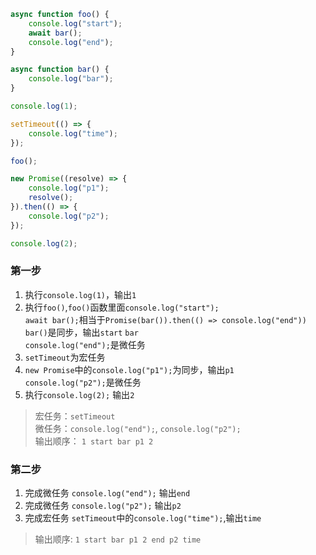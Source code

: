 ```javascript
async function foo() {
    console.log("start");
    await bar();
    console.log("end");
}

async function bar() {
    console.log("bar");
}

console.log(1);

setTimeout(() => {
    console.log("time");
});

foo();

new Promise((resolve) => {
    console.log("p1");
    resolve();
}).then(() => {
    console.log("p2");
});

console.log(2);
```
### 第一步
1. 执行``console.log(1)``，输出``1``
2. 执行``foo()``,``foo()``函数里面``console.log("start");``  
``await bar();``相当于``Promise(bar()).then(() => console.log("end"))``  
``bar()``是同步，输出``start`` ``bar``  
``console.log("end");``是微任务
3. ``setTimeout``为宏任务
4. ``new Promise``中的``console.log("p1");``为同步，输出``p1``  
``console.log("p2");``是微任务
5. 执行``console.log(2);`` 输出``2``
> 宏任务：``setTimeout``  
> 微任务：``console.log("end");``, ``console.log("p2");``  
> 输出顺序： ``1 start bar p1 2 ``
### 第二步
1. 完成微任务 ``console.log("end");`` 输出``end``
2. 完成微任务 ``console.log("p2");`` 输出``p2``   
3. 完成宏任务 ``setTimeout``中的``console.log("time");``,输出``time``
> 输出顺序: ``1 start bar p1 2 end p2 time``   

